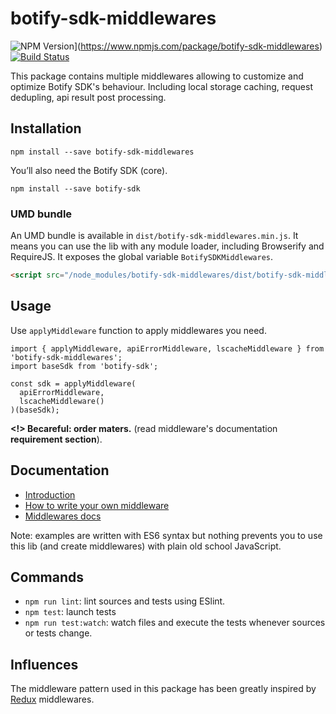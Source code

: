 # botify-sdk-middlewares

![NPM Version](https://img.shields.io/npm/v/botify-sdk-middlewares.svg?style=flat)](https://www.npmjs.com/package/botify-sdk-middlewares)
[![Build Status](https://travis-ci.org/botify-labs/botify-sdk-js-middlewares.svg?branch=master)](https://travis-ci.org/botify-labs/botify-sdk-js-middlewares)

This package contains multiple middlewares allowing to customize and optimize Botify SDK's behaviour. Including local storage caching, request dedupling, api result post processing.


## Installation
```SH
npm install --save botify-sdk-middlewares
```

You’ll also need the Botify SDK (core).
```SH
npm install --save botify-sdk
```

### UMD bundle
An UMD bundle is available in `dist/botify-sdk-middlewares.min.js`. It means you can use the lib with any module loader, including Browserify and RequireJS.
It exposes the global variable `BotifySDKMiddlewares`.

```HTML
<script src="/node_modules/botify-sdk-middlewares/dist/botify-sdk-middlewares.min.js"></script>
```


## Usage
Use `applyMiddleware` function to apply middlewares you need.

```JS
import { applyMiddleware, apiErrorMiddleware, lscacheMiddleware } from 'botify-sdk-middlewares';
import baseSdk from 'botify-sdk';

const sdk = applyMiddleware(
  apiErrorMiddleware,
  lscacheMiddleware()
)(baseSdk);
```
**<!> Becareful: order maters.** (read middleware's documentation **requirement section**).


## Documentation
- [Introduction](./docs/introduction.md)
- [How to write your own middleware](./docs/howToWriteYourOwnMiddleware.md)
- [Middlewares docs](./docs/middlewares)

Note: examples are written with ES6 syntax but nothing prevents you to use this lib (and create middlewares) with plain old school JavaScript.


## Commands

- `npm run lint`: lint sources and tests using ESlint.
- `npm test`: launch tests
- `npm run test:watch`: watch files and execute the tests whenever sources or tests change.

## Influences

The middleware pattern used in this package has been greatly inspired by [Redux](https://github.com/rackt/redux) middlewares.
